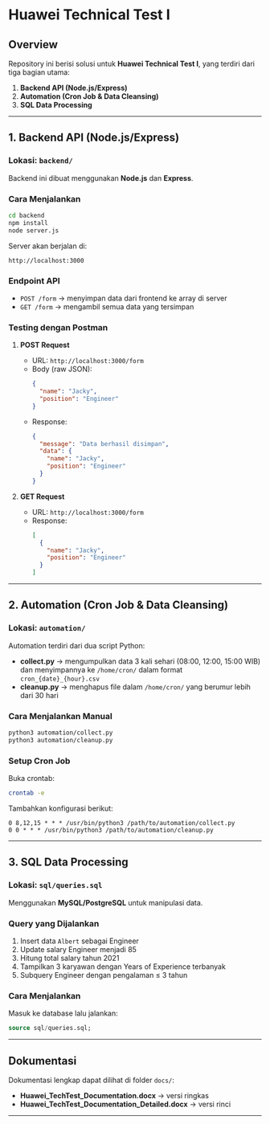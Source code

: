 # Huawei Technical Test I

## Overview
Repository ini berisi solusi untuk **Huawei Technical Test I**, yang terdiri dari tiga bagian utama:

1. **Backend API (Node.js/Express)**
2. **Automation (Cron Job & Data Cleansing)**
3. **SQL Data Processing**

---

## 1. Backend API (Node.js/Express)
### Lokasi: `backend/`
Backend ini dibuat menggunakan **Node.js** dan **Express**.

### Cara Menjalankan
```bash
cd backend
npm install
node server.js
```
Server akan berjalan di:
```
http://localhost:3000
```

### Endpoint API
- `POST /form` → menyimpan data dari frontend ke array di server  
- `GET /form` → mengambil semua data yang tersimpan

### Testing dengan Postman
1. **POST Request**
   - URL: `http://localhost:3000/form`
   - Body (raw JSON):
     ```json
     {
       "name": "Jacky",
       "position": "Engineer"
     }
     ```
   - Response:
     ```json
     {
       "message": "Data berhasil disimpan",
       "data": {
         "name": "Jacky",
         "position": "Engineer"
       }
     }
     ```

2. **GET Request**
   - URL: `http://localhost:3000/form`
   - Response:
     ```json
     [
       {
         "name": "Jacky",
         "position": "Engineer"
       }
     ]
     ```

---

## 2. Automation (Cron Job & Data Cleansing)
### Lokasi: `automation/`
Automation terdiri dari dua script Python:

- **collect.py** → mengumpulkan data 3 kali sehari (08:00, 12:00, 15:00 WIB) dan menyimpannya ke `/home/cron/` dalam format `cron_{date}_{hour}.csv`
- **cleanup.py** → menghapus file dalam `/home/cron/` yang berumur lebih dari 30 hari

### Cara Menjalankan Manual
```bash
python3 automation/collect.py
python3 automation/cleanup.py
```

### Setup Cron Job
Buka crontab:
```bash
crontab -e
```
Tambahkan konfigurasi berikut:
```
0 8,12,15 * * * /usr/bin/python3 /path/to/automation/collect.py
0 0 * * * /usr/bin/python3 /path/to/automation/cleanup.py
```

---

## 3. SQL Data Processing
### Lokasi: `sql/queries.sql`
Menggunakan **MySQL/PostgreSQL** untuk manipulasi data.

### Query yang Dijalankan
1. Insert data `Albert` sebagai Engineer
2. Update salary Engineer menjadi 85
3. Hitung total salary tahun 2021
4. Tampilkan 3 karyawan dengan Years of Experience terbanyak
5. Subquery Engineer dengan pengalaman ≤ 3 tahun

### Cara Menjalankan
Masuk ke database lalu jalankan:
```sql
source sql/queries.sql;
```

---

## Dokumentasi
Dokumentasi lengkap dapat dilihat di folder `docs/`:
- **Huawei_TechTest_Documentation.docx** → versi ringkas
- **Huawei_TechTest_Documentation_Detailed.docx** → versi rinci

---
